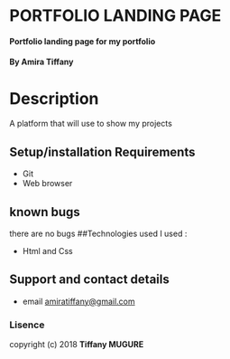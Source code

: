 # PORTFOLIO LANDING PAGE
#### Portfolio landing page for my portfolio
#### By **Amira Tiffany**
# Description
A platform that will use to show my projects
## Setup/installation Requirements
* Git
* Web browser
## known bugs
there are no bugs
##Technologies used
I used :
* Html and Css
## Support and contact details
* email amiratiffany@gmail.com
### Lisence 
copyright (c) 2018 **Tiffany MUGURE**








  
